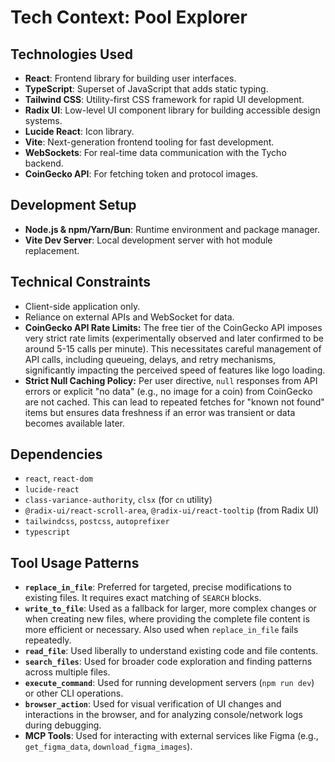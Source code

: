 # Tech Context: Pool Explorer

## Technologies Used

*   **React**: Frontend library for building user interfaces.
*   **TypeScript**: Superset of JavaScript that adds static typing.
*   **Tailwind CSS**: Utility-first CSS framework for rapid UI development.
*   **Radix UI**: Low-level UI component library for building accessible design systems.
*   **Lucide React**: Icon library.
*   **Vite**: Next-generation frontend tooling for fast development.
*   **WebSockets**: For real-time data communication with the Tycho backend.
*   **CoinGecko API**: For fetching token and protocol images.

## Development Setup

*   **Node.js & npm/Yarn/Bun**: Runtime environment and package manager.
*   **Vite Dev Server**: Local development server with hot module replacement.

## Technical Constraints

*   Client-side application only.
*   Reliance on external APIs and WebSocket for data.
*   **CoinGecko API Rate Limits:** The free tier of the CoinGecko API imposes very strict rate limits (experimentally observed and later confirmed to be around 5-15 calls per minute). This necessitates careful management of API calls, including queueing, delays, and retry mechanisms, significantly impacting the perceived speed of features like logo loading.
*   **Strict Null Caching Policy:** Per user directive, `null` responses from API errors or explicit "no data" (e.g., no image for a coin) from CoinGecko are not cached. This can lead to repeated fetches for "known not found" items but ensures data freshness if an error was transient or data becomes available later.

## Dependencies

*   `react`, `react-dom`
*   `lucide-react`
*   `class-variance-authority`, `clsx` (for `cn` utility)
*   `@radix-ui/react-scroll-area`, `@radix-ui/react-tooltip` (from Radix UI)
*   `tailwindcss`, `postcss`, `autoprefixer`
*   `typescript`

## Tool Usage Patterns

*   **`replace_in_file`**: Preferred for targeted, precise modifications to existing files. It requires exact matching of `SEARCH` blocks.
*   **`write_to_file`**: Used as a fallback for larger, more complex changes or when creating new files, where providing the complete file content is more efficient or necessary. Also used when `replace_in_file` fails repeatedly.
*   **`read_file`**: Used liberally to understand existing code and file contents.
*   **`search_files`**: Used for broader code exploration and finding patterns across multiple files.
*   **`execute_command`**: Used for running development servers (`npm run dev`) or other CLI operations.
*   **`browser_action`**: Used for visual verification of UI changes and interactions in the browser, and for analyzing console/network logs during debugging.
*   **MCP Tools**: Used for interacting with external services like Figma (e.g., `get_figma_data`, `download_figma_images`).
